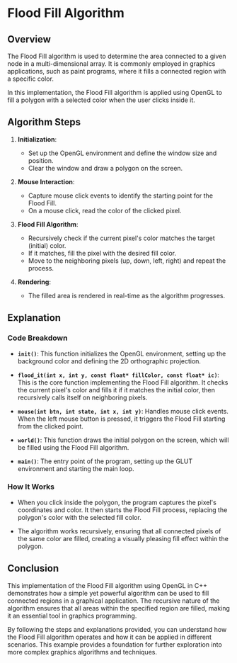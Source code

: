 
# Flood Fill Algorithm

## Overview

The Flood Fill algorithm is used to determine the area connected to a given node in a multi-dimensional array. It is commonly employed in graphics applications, such as paint programs, where it fills a connected region with a specific color.

In this implementation, the Flood Fill algorithm is applied using OpenGL to fill a polygon with a selected color when the user clicks inside it.

## Algorithm Steps

1. **Initialization**:
    - Set up the OpenGL environment and define the window size and position.
    - Clear the window and draw a polygon on the screen.

2. **Mouse Interaction**:
    - Capture mouse click events to identify the starting point for the Flood Fill.
    - On a mouse click, read the color of the clicked pixel.

3. **Flood Fill Algorithm**:
    - Recursively check if the current pixel's color matches the target (initial) color.
    - If it matches, fill the pixel with the desired fill color.
    - Move to the neighboring pixels (up, down, left, right) and repeat the process.

4. **Rendering**:
    - The filled area is rendered in real-time as the algorithm progresses.

## Explanation

### Code Breakdown

- **`init()`**: This function initializes the OpenGL environment, setting up the background color and defining the 2D orthographic projection.
  
- **`flood_it(int x, int y, const float* fillColor, const float* ic)`**: This is the core function implementing the Flood Fill algorithm. It checks the current pixel's color and fills it if it matches the initial color, then recursively calls itself on neighboring pixels.

- **`mouse(int btn, int state, int x, int y)`**: Handles mouse click events. When the left mouse button is pressed, it triggers the Flood Fill starting from the clicked point.

- **`world()`**: This function draws the initial polygon on the screen, which will be filled using the Flood Fill algorithm.

- **`main()`**: The entry point of the program, setting up the GLUT environment and starting the main loop.

### How It Works

- When you click inside the polygon, the program captures the pixel's coordinates and color. It then starts the Flood Fill process, replacing the polygon's color with the selected fill color.
  
- The algorithm works recursively, ensuring that all connected pixels of the same color are filled, creating a visually pleasing fill effect within the polygon.

## Conclusion

This implementation of the Flood Fill algorithm using OpenGL in C++ demonstrates how a simple yet powerful algorithm can be used to fill connected regions in a graphical application. The recursive nature of the algorithm ensures that all areas within the specified region are filled, making it an essential tool in graphics programming.

By following the steps and explanations provided, you can understand how the Flood Fill algorithm operates and how it can be applied in different scenarios. This example provides a foundation for further exploration into more complex graphics algorithms and techniques.
